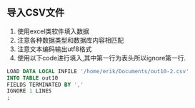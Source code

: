 ## 导入CSV文件
1. 使用excel类软件填入数据
2. 注意各种数据类型和数据库内容相匹配
3. 注意文本编码输出utf8格式
4. 使用以下code进行填入,其中第一行为表头所以ignore第一行.

```sql
LOAD DATA LOCAL INFILE '/home/erik/Documents/out10-2.csv'
INTO TABLE out10
FIELDS TERMINATED BY ','
IGNORE 1 LINES
;
```